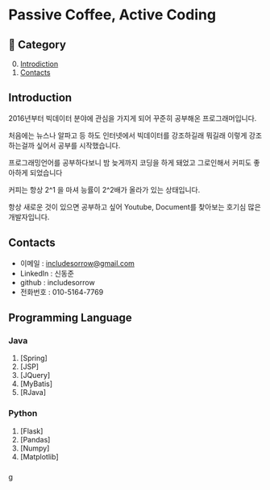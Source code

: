 # Passive Coffee, Active Coding

## :book: Category
0. [Introdiction](#Introduction)
1. [Contacts](#Contacts)

## Introduction

2016년부터 빅데이터 분야에 관심을 가지게 되어 꾸준히 공부해온 프로그래머입니다. 

처음에는 뉴스나 알파고 등 하도 인터넷에서 빅데이터를 강조하길래 뭐길래 이렇게 강조하는걸까 싶어서 공부를 시작했습니다.

프로그래밍언어를 공부하다보니 밤 늦게까지 코딩을 하게 돼었고 그로인해서 커피도 좋아하게 되었습니다

커피는 항상 2^1 을 마셔 능률이 2^2배가 올라가 있는 상태입니다.

항상 새로운 것이 있으면 공부하고 싶어 Youtube, Document를 찾아보는 호기심 많은 개발자입니다.

## Contacts
- 이메일 : includesorrow@gmail.com
- LinkedIn : 신동준
- github : includesorrow
- 전화번호 : 010-5164-7769

## Programming Language 

### Java
  1. [Spring]
  2. [JSP]
  3. [JQuery]
  4. [MyBatis]
  5. [RJava]
  
### Python
  1. [Flask]
  2. [Pandas]
  3. [Numpy]
  4. [Matplotlib]

### 












































g

